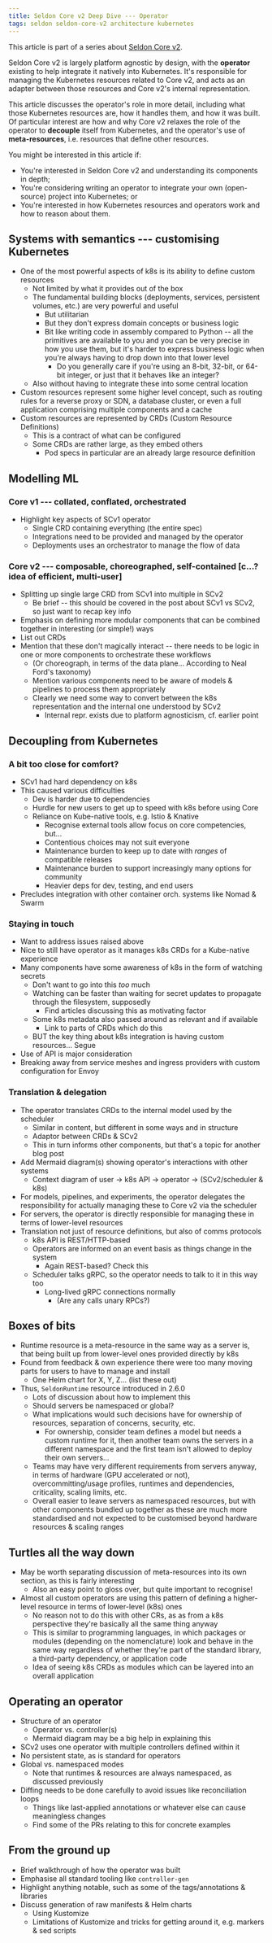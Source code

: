 ```yaml
---
title: Seldon Core v2 Deep Dive --- Operator
tags: seldon seldon-core-v2 architecture kubernetes
---
```


This article is part of a series about [Seldon Core v2](https://github.com/SeldonIO/seldon-core/tree/v2).

Seldon Core v2 is largely platform agnostic by design, with the **operator** existing to help integrate it natively into Kubernetes.
It's responsible for managing the Kubernetes resources related to Core v2, and acts as an adapter between those resources and Core v2's internal representation.

This article discusses the operator's role in more detail, including what those Kubernetes resources are, how it handles them, and how it was built.
Of particular interest are how and why Core v2 relaxes the role of the operator to **decouple** itself from Kubernetes, and the operator's use of **meta-resources**, i.e. resources that define other resources.

You might be interested in this article if:
* You're interested in Seldon Core v2 and understanding its components in depth;
* You're considering writing an operator to integrate your own (open-source) project into Kubernetes; or
* You're interested in how Kubernetes resources and operators work and how to reason about them.

## Systems with semantics --- customising Kubernetes

* One of the most powerful aspects of k8s is its ability to define custom resources
  * Not limited by what it provides out of the box
  * The fundamental building blocks (deployments, services, persistent volumes, etc.) are very powerful and useful
    * But utilitarian
    * But they don't express domain concepts or business logic
    * Bit like writing code in assembly compared to Python -- all the primitives are available to you and you can be very precise in how you use them, but it's harder to express business logic when you're always having to drop down into that lower level
      * Do you generally care if you're using an 8-bit, 32-bit, or 64-bit integer, or just that it behaves like an integer?
  * Also without having to integrate these into some central location
* Custom resources represent some higher level concept, such as routing rules for a reverse proxy or SDN, a database cluster, or even a full application comprising multiple components and a cache
* Custom resources are represented by CRDs (Custom Resource Definitions)
  * This is a contract of what can be configured
  * Some CRDs are rather large, as they embed others
    * Pod specs in particular are an already large resource definition

## Modelling ML

### Core v1 --- collated, conflated, orchestrated

* Highlight key aspects of SCv1 operator
  * Single CRD containing everything (the entire spec)
  * Integrations need to be provided and managed by the operator
  * Deployments uses an orchestrator to manage the flow of data

### Core v2 --- composable, choreographed, self-contained [c...? idea of efficient, multi-user]

* Splitting up single large CRD from SCv1 into multiple in SCv2
  * Be brief -- this should be covered in the post about SCv1 vs SCv2, so just want to recap key info
* Emphasis on defining more modular components that can be combined together in interesting (or simple!) ways
* List out CRDs
* Mention that these don't magically interact -- there needs to be logic in one or more components to orchestrate these workflows
  * (Or choreograph, in terms of the data plane...  According to Neal Ford's taxonomy)
  * Mention various components need to be aware of models & pipelines to process them appropriately
  * Clearly we need some way to convert between the k8s representation and the internal one understood by SCv2
    * Internal repr. exists due to platform agnosticism, cf. earlier point

## Decoupling from Kubernetes

### A bit too close for comfort?

* SCv1 had hard dependency on k8s
* This caused various difficulties
  * Dev is harder due to dependencies
  * Hurdle for new users to get up to speed with k8s before using Core
  * Reliance on Kube-native tools, e.g. Istio & Knative
    * Recognise external tools allow focus on core competencies, but...
    * Contentious choices may not suit everyone
    * Maintenance burden to keep up to date with *ranges* of compatible releases
    * Maintenance burden to support increasingly many options for community
    * Heavier deps for dev, testing, and end users
* Precludes integration with other container orch. systems like Nomad & Swarm

### Staying in touch

* Want to address issues raised above
* Nice to still have operator as it manages k8s CRDs for a Kube-native experience
* Many components have some awareness of k8s in the form of watching secrets
  * Don't want to go into this _too_ much
  * Watching can be faster than waiting for secret updates to propagate through the filesystem, supposedly
    * Find articles discussing this as motivating factor
  * Some k8s metadata also passed around as relevant and if available
    * Link to parts of CRDs which do this
  * BUT the key thing about k8s integration is having custom resources... Segue
* Use of API is major consideration
* Breaking away from service meshes and ingress providers with custom configuration for Envoy

### Translation & delegation

* The operator translates CRDs to the internal model used by the scheduler
  * Similar in content, but different in some ways and in structure
  * Adaptor between CRDs & SCv2
  * This in turn informs other components, but that's a topic for another blog post
* Add Mermaid diagram(s) showing operator's interactions with other systems
  * Context diagram of user -> k8s API -> operator -> (SCv2/scheduler & k8s)
* For models, pipelines, and experiments, the operator delegates the responsibility for actually managing these to Core v2 via the scheduler
* For servers, the operator is directly responsible for managing these in terms of lower-level resources
* Translation not just of resource definitions, but also of comms protocols
  * k8s API is REST/HTTP-based
  * Operators are informed on an event basis as things change in the system
    * Again REST-based?  Check this
  * Scheduler talks gRPC, so the operator needs to talk to it in this way too
    * Long-lived gRPC connections normally
      * (Are any calls unary RPCs?)

## Boxes of bits

* Runtime resource is a meta-resource in the same way as a server is, that being built up from lower-level ones provided directly by k8s
* Found from feedback & own experience there were too many moving parts for users to have to manage and install
  * One Helm chart for X, Y, Z... (list these out)
* Thus, `SeldonRuntime` resource introduced in 2.6.0
  * Lots of discussion about how to implement this
  * Should servers be namespaced or global?
  * What implications would such decisions have for ownership of resources, separation of concerns, security, etc.
    * For ownership, consider team defines a model but needs a custom runtime for it, then another team owns the servers in a different namespace and the first team isn't allowed to deploy their own servers...
  * Teams may have very different requirements from servers anyway, in terms of hardware (GPU accelerated or not), overcommitting/usage profiles, runtimes and dependencies, criticality, scaling limits, etc.
  * Overall easier to leave servers as namespaced resources, but with other components bundled up together as these are much more standardised and not expected to be customised beyond hardware resources & scaling ranges

## Turtles all the way down

* May be worth separating discussion of meta-resources into its own section, as this is fairly interesting
  * Also an easy point to gloss over, but quite important to recognise!
* Almost all custom operators are using this pattern of defining a higher-level resource in terms of lower-level (k8s) ones
  * No reason not to do this with other CRs, as as from a k8s perspective they're basically all the same thing anyway
  * This is similar to programming languages, in which packages or modules (depending on the nomenclature) look and behave in the same way regardless of whether they're part of the standard library, a third-party dependency, or application code
  * Idea of seeing k8s CRDs as modules which can be layered into an overall application

## Operating an operator

* Structure of an operator
  * Operator vs. controller(s)
  * Mermaid diagram may be a big help in explaining this
* SCv2 uses one operator with multiple controllers defined within it
* No persistent state, as is standard for operators
* Global vs. namespaced modes
  * Note that runtimes & resources are always namespaced, as discussed previously
* Diffing needs to be done carefully to avoid issues like reconciliation loops
  * Things like last-applied annotations or whatever else can cause meaningless changes
  * Find some of the PRs relating to this for concrete examples

## From the ground up

* Brief walkthrough of how the operator was built
* Emphasise all standard tooling like `controller-gen`
* Highlight anything notable, such as some of the tags/annotations & libraries
* Discuss generation of raw manifests & Helm charts
  * Using Kustomize
  * Limitations of Kustomize and tricks for getting around it, e.g. markers & sed scripts
